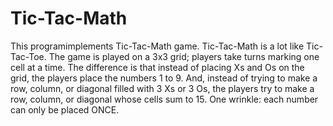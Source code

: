 # Tic-Tac-Math
This programimplements Tic-Tac-Math game.
Tic-Tac-Math is a lot like Tic-Tac-Toe. The game is played on a 3x3 grid;
players take turns marking one cell at a time. The difference is that instead
of placing Xs and Os on the grid, the players place the numbers 1 to 9. And,
instead of trying to make a row, column, or diagonal filled with 3 Xs or 3
Os, the players try to make a row, column, or diagonal whose cells sum to
15. One wrinkle: each number can only be placed ONCE.
